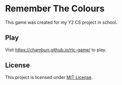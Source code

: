 # Remember The Colours

This game was created for my Y2 CS project in school.

## Play

Visit https://chamburr.github.io/rtc-game/ to play.

## License

This project is licensed under [MIT License](LICENSE).
